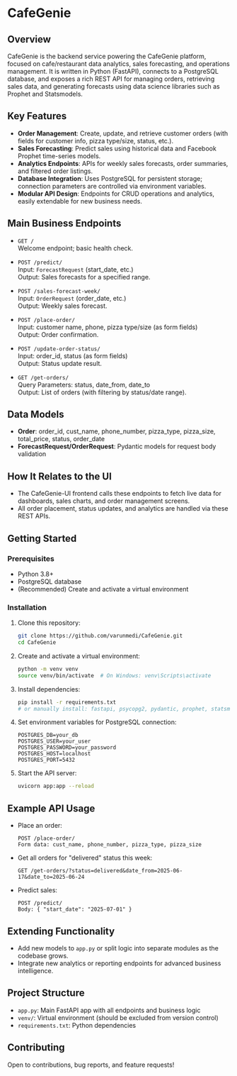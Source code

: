# CafeGenie

## Overview

CafeGenie is the backend service powering the CafeGenie platform, focused on cafe/restaurant data analytics, sales forecasting, and operations management. It is written in Python (FastAPI), connects to a PostgreSQL database, and exposes a rich REST API for managing orders, retrieving sales data, and generating forecasts using data science libraries such as Prophet and Statsmodels.

## Key Features

- **Order Management**: Create, update, and retrieve customer orders (with fields for customer info, pizza type/size, status, etc.).
- **Sales Forecasting**: Predict sales using historical data and Facebook Prophet time-series models.
- **Analytics Endpoints**: APIs for weekly sales forecasts, order summaries, and filtered order listings.
- **Database Integration**: Uses PostgreSQL for persistent storage; connection parameters are controlled via environment variables.
- **Modular API Design**: Endpoints for CRUD operations and analytics, easily extendable for new business needs.

## Main Business Endpoints

- `GET /`  
  Welcome endpoint; basic health check.

- `POST /predict/`  
  Input: `ForecastRequest` (start_date, etc.)  
  Output: Sales forecasts for a specified range.

- `POST /sales-forecast-week/`  
  Input: `OrderRequest` (order_date, etc.)  
  Output: Weekly sales forecast.

- `POST /place-order/`  
  Input: customer name, phone, pizza type/size (as form fields)  
  Output: Order confirmation.

- `POST /update-order-status/`  
  Input: order_id, status (as form fields)  
  Output: Status update result.

- `GET /get-orders/`  
  Query Parameters: status, date_from, date_to  
  Output: List of orders (with filtering by status/date range).

## Data Models

- **Order**: order_id, cust_name, phone_number, pizza_type, pizza_size, total_price, status, order_date
- **ForecastRequest/OrderRequest**: Pydantic models for request body validation

## How It Relates to the UI

- The CafeGenie-UI frontend calls these endpoints to fetch live data for dashboards, sales charts, and order management screens.
- All order placement, status updates, and analytics are handled via these REST APIs.

## Getting Started

### Prerequisites

- Python 3.8+
- PostgreSQL database
- (Recommended) Create and activate a virtual environment

### Installation

1. Clone this repository:
    ```bash
    git clone https://github.com/varunmedi/CafeGenie.git
    cd CafeGenie
    ```

2. Create and activate a virtual environment:
    ```bash
    python -m venv venv
    source venv/bin/activate  # On Windows: venv\Scripts\activate
    ```

3. Install dependencies:
    ```bash
    pip install -r requirements.txt
    # or manually install: fastapi, psycopg2, pydantic, prophet, statsmodels, etc.
    ```

4. Set environment variables for PostgreSQL connection:
    ```
    POSTGRES_DB=your_db
    POSTGRES_USER=your_user
    POSTGRES_PASSWORD=your_password
    POSTGRES_HOST=localhost
    POSTGRES_PORT=5432
    ```

5. Start the API server:
    ```bash
    uvicorn app:app --reload
    ```

## Example API Usage

- Place an order:
    ```
    POST /place-order/
    Form data: cust_name, phone_number, pizza_type, pizza_size
    ```
- Get all orders for "delivered" status this week:
    ```
    GET /get-orders/?status=delivered&date_from=2025-06-17&date_to=2025-06-24
    ```
- Predict sales:
    ```
    POST /predict/
    Body: { "start_date": "2025-07-01" }
    ```

## Extending Functionality

- Add new models to `app.py` or split logic into separate modules as the codebase grows.
- Integrate new analytics or reporting endpoints for advanced business intelligence.

## Project Structure

- `app.py`: Main FastAPI app with all endpoints and business logic
- `venv/`: Virtual environment (should be excluded from version control)
- `requirements.txt`: Python dependencies

## Contributing

Open to contributions, bug reports, and feature requests!
